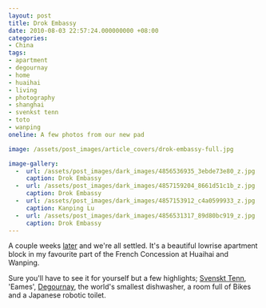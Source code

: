 ```yaml
---
layout: post
title: Drok Embassy
date: 2010-08-03 22:57:24.000000000 +08:00
categories:
- China
tags:
- apartment
- degournay
- home
- huaihai
- living
- photography
- shanghai
- svenkst tenn
- toto
- wanping
oneline: A few photos from our new pad

image: /assets/post_images/article_covers/drok-embassy-full.jpg

image-gallery:
  -  url: /assets/post_images/dark_images/4856536935_3ebde73e80_z.jpg
     caption: Drok Embassy
  -  url: /assets/post_images/dark_images/4857159204_8661d51c1b_z.jpg
     caption: Drok Embassy
  -  url: /assets/post_images/dark_images/4857153912_c4a0599933_z.jpg
     caption: Kanping Lu
  -  url: /assets/post_images/dark_images/4856531317_89d80bc919_z.jpg
     caption: Drok Embassy
---
```

A couple weeks <a href="http://www.triplefivedrew.com/moving-home-shanghai/">later</a> and we're all settled. It's a beautiful lowrise apartment block in my favourite part of the French Concession at Huaihai and Wanping.

Sure you'll have to see it for yourself but a few highlights; <a href="http://www.svenskttenn.se/">Svenskt Tenn</a>, 'Eames', <a href="http://www.degournay.com/">Degournay</a>, the world's smallest dishwasher, a room full of Bikes and a Japanese robotic toilet.
